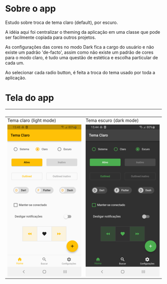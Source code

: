 Sobre o app
====================

Estudo sobre troca de tema claro (default), por escuro.

A idéia aqui foi centralizar o theming da aplicação em uma classe que pode ser facilmente copiada para outros projetos.

As configurações das cores no modo Dark fica a cargo do usuário e não existe um padrão 'de-facto', assim como não existe um padrão de cores para o modo claro, é tudo uma questão de estética e escolha particular de cada um.

Ao selecionar cada radio button, é feita a troca do tema usado por toda a aplicação.

Tela do app
============

|&nbsp;|&nbsp;|
|----|----|
|Tema claro (light mode)| Tema escuro (dark mode)|
|![Tela de erro)](./screenshots/1-tema_claro.png)| ![Tela de erro)](./screenshots/2-tema_escuro.png)|
